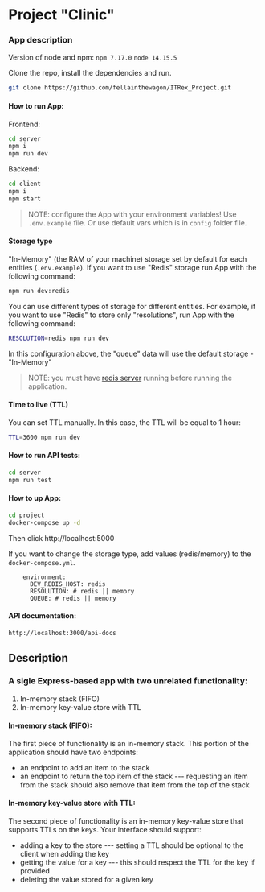 # Project "Clinic"

### App description

Version of node and npm:
`npm 7.17.0`
`node 14.15.5`

Clone the repo, install the dependencies and run.

```bash
git clone https://github.com/fellainthewagon/ITRex_Project.git
```

#### How to run App:

Frontend:

```sh
cd server
npm i
npm run dev
```

Backend:

```sh
cd client
npm i
npm start
```

> NOTE: configure the App with your environment variables! Use `.env.example` file.
> Or use default vars which is in `config` folder file.

#### Storage type

"In-Memory" (the RAM of your machine) storage set by default for each entities (`.env.example`).
If you want to use "Redis" storage run App with the following command:

```sh
npm run dev:redis
```

You can use different types of storage for different entities.
For example, if you want to use "Redis" to store only "resolutions", run App with the following command:

```sh
RESOLUTION=redis npm run dev
```

In this configuration above, the "queue" data will use the default storage - "In-Memory"

> NOTE: you must have [redis server](https://redis.io/topics/quickstart) running before running the application.

#### Time to live (TTL)

You can set TTL manually. In this case, the TTL will be equal to 1 hour:

```sh
TTL=3600 npm run dev
```

#### How to run API tests:

```sh
cd server
npm run test
```

#### How to up App:

```sh
cd project
docker-compose up -d
```

Then click http://localhost:5000

If you want to change the storage type, add values (redis/memory) to the `docker-compose.yml`.

```
    environment:
      DEV_REDIS_HOST: redis
      RESOLUTION: # redis || memory
      QUEUE: # redis || memory
```

#### API documentation:

```sh
http://localhost:3000/api-docs
```

## Description

### A sigle Express-based app with two unrelated functionality:

1. In-memory stack (FIFO)
2. In-memory key-value store with TTL

#### In-memory stack (FIFO):

The first piece of functionality is an in-memory stack. This portion of the application should have two endpoints:

- an endpoint to add an item to the stack
- an endpoint to return the top item of the stack
  --- requesting an item from the stack should also remove that item from the top of the stack

#### In-memory key-value store with TTL:

The second piece of functionality is an in-memory key-value store that supports TTLs on the keys.
Your interface should support:

- adding a key to the store
  --- setting a TTL should be optional to the client when adding the key
- getting the value for a key
  --- this should respect the TTL for the key if provided
- deleting the value stored for a given key
